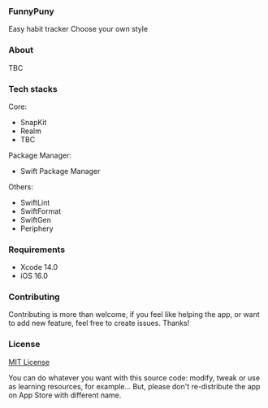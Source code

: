 ### FunnyPuny

Easy habit tracker
Choose your own style

### About

TBC

### Tech stacks

Core:

-   SnapKit
-   Realm
-   TBC 

Package Manager:

-   Swift Package Manager

Others:

-   SwiftLint
-   SwiftFormat
-   SwiftGen
-   Periphery

### Requirements

-   Xcode 14.0
-   iOS 16.0

### Contributing

Contributing is more than welcome, if you feel like helping the app, or want to add new feature, feel free to create issues. Thanks!


### License

[MIT License](https://github.com/FunnyPuny/iOS-App/blob/main/LICENSE)

You can do whatever you want with this source code: modify, tweak or use as learning resources, for example... 
But, please don't re-distribute the app on App Store with different name.
